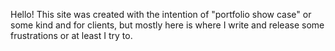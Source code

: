Hello! This site was created with the intention of "portfolio show case" or some kind and for clients, but mostly here is where I write and release some frustrations or at least I try to.
